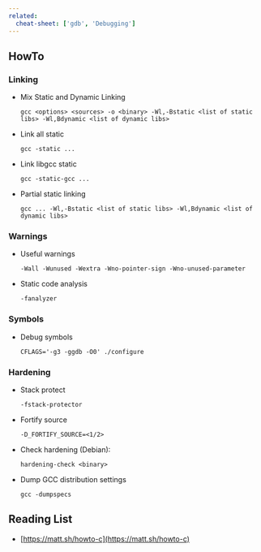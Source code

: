 ```yaml
---
related:
  cheat-sheet: ['gdb', 'Debugging']
---
```


## HowTo

### Linking

- Mix Static and Dynamic Linking

      gcc <options> <sources> -o <binary> -Wl,-Bstatic <list of static libs> -Wl,Bdynamic <list of dynamic libs>

- Link all static

      gcc -static ...

- Link libgcc static

      gcc -static-gcc ...

- Partial static linking

      gcc ... -Wl,-Bstatic <list of static libs> -Wl,Bdynamic <list of dynamic libs>

### Warnings

- Useful warnings

      -Wall -Wunused -Wextra -Wno-pointer-sign -Wno-unused-parameter

- Static code analysis

      -fanalyzer

### Symbols

- Debug symbols

      CFLAGS='-g3 -ggdb -O0' ./configure

### Hardening

- Stack protect

      -fstack-protector

- Fortify source

      -D_FORTIFY_SOURCE=<1/2>

- Check hardening (Debian):

      hardening-check <binary>

- Dump GCC distribution settings

      gcc -dumpspecs

## Reading List

-   [https://matt.sh/howto-c](https://matt.sh/howto-c)

